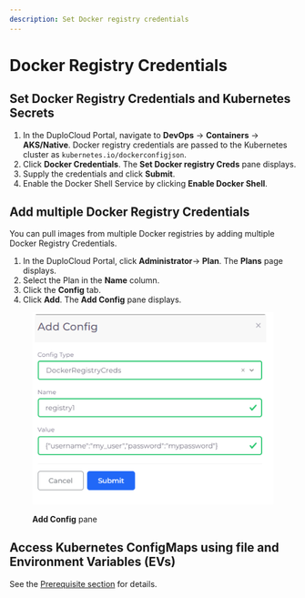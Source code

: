 ```yaml
---
description: Set Docker registry credentials
---
```


# Docker Registry Credentials

## Set Docker Registry Credentials and Kubernetes Secrets

1. In the DuploCloud Portal, navigate to  **DevOps** -> **Containers** -> **AKS/Native**. Docker registry credentials are passed to the Kubernetes cluster as `kubernetes.io/dockerconfigjson`.
2. Click **Docker Credentials**. The **Set Docker registry Creds** pane displays.
3. Supply the credentials and click **Submit**.
4. Enable the Docker Shell Service by clicking **Enable Docker Shell**.

## Add multiple Docker Registry Credentials

You can pull images from multiple Docker registries by adding multiple Docker Registry Credentials.

1. In the DuploCloud Portal, click **Administrator**-> **Plan**. The **Plans** page displays. &#x20;
2. Select the Plan in the **Name** column.
3. Click the **Config** tab.
4. Click **Add**. The **Add Config** pane displays.

<figure><img src="../../../.gitbook/assets/aws_add_config (2).png" alt=""><figcaption><p><strong>Add Config</strong> pane</p></figcaption></figure>

## Access Kubernetes ConfigMaps using file and Environment Variables (EVs)

See the [Prerequisite section](passing-config-and-secrets.md) for details.
